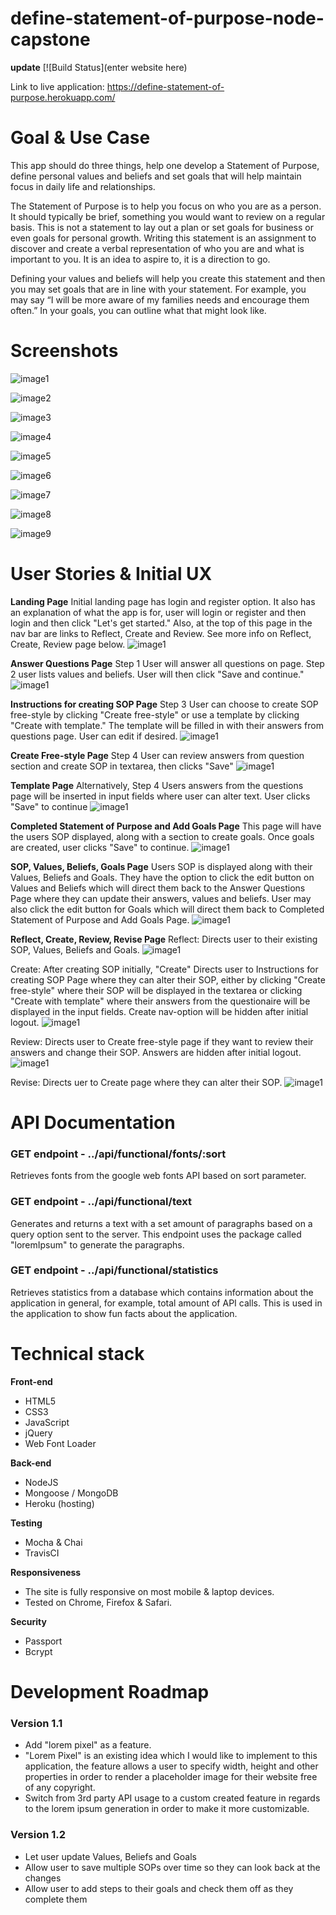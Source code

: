 # define-statement-of-purpose-node-capstone

****update****
[![Build Status](enter website here)

Link to live application: https://define-statement-of-purpose.herokuapp.com/

# Goal & Use Case

This app should do three things, help one develop a Statement of Purpose, define personal values and beliefs and set goals that will help maintain focus in daily life and relationships.

The Statement of Purpose is to help you focus on who you are as a person. It should typically be brief, something you would want to review on a regular basis. This is not a statement to lay out a plan or set goals for business or even goals for personal growth. Writing this statement is an assignment to discover and create a verbal representation of who you are and what is important to you. It is an idea to aspire to,  it is a direction to go.

Defining your values and beliefs will help you create this statement and then you may set goals that are in line with your statement. For example, you may say “I will be more aware of my families needs and encourage them often.” In your goals, you can outline what that might look like.



# Screenshots
![image1](https://github.com/kimcheru18/define-statement-of-purpose-node-capstone/blob/master/github-images/landing-page.png)

![image2](https://github.com/kimcheru18/define-statement-of-purpose-node-capstone/blob/master/github-images/register-new-user-page.png)

![image3](https://github.com/kimcheru18/define-statement-of-purpose-node-capstone/blob/master/github-images/questions-page.png)

![image4](https://github.com/kimcheru18/define-statement-of-purpose-node-capstone/blob/master/github-images/instructions-to-create-sop.png)

![image5](https://github.com/kimcheru18/define-statement-of-purpose-node-capstone/blob/master/github-images/create-sop-freestyle-page.png)

![image6](https://github.com/kimcheru18/define-statement-of-purpose-node-capstone/blob/master/github-images/create-sop-template-page.png)

![image7](https://github.com/kimcheru18/define-statement-of-purpose-node-capstone/blob/master/github-images/set-goals-page.png)

![image8](https://github.com/kimcheru18/define-statement-of-purpose-node-capstone/blob/master/github-images/sop-values-beliefs-goals-final-page.png)

![image9](https://github.com/kimcheru18/define-statement-of-purpose-node-capstone/blob/master/github-images/revise-sop-page.png)


# User Stories & Initial UX

**Landing Page**
Initial landing page has login and register option. It also has an explanation of what the app is for, user will login or register and then login and then click "Let's get started." Also, at the top of this page in the nav bar are links to Reflect, Create and Review. See more info on Reflect, Create, Review page below.
![image1](https://github.com/kimcheru18/define-statement-of-purpose-node-capstone/blob/master/wireframe-images/landing-page-image.png)

**Answer Questions Page**
Step 1 User will answer all questions on page. Step 2 user lists values and beliefs. User will then click "Save and continue."
![image1](https://github.com/kimcheru18/define-statement-of-purpose-node-capstone/blob/master/wireframe-images/answer-questions-image.png)

**Instructions for creating SOP Page**
Step 3 User can choose to create SOP free-style by clicking "Create free-style" or use a template by clicking "Create with template." The template will be filled in with their answers from questions page. User can edit if desired.
![image1](https://github.com/kimcheru18/define-statement-of-purpose-node-capstone/blob/master/wireframe-images/instructions-create-sop.png)

**Create Free-style Page**
Step 4 User can review answers from question section and create SOP in textarea, then clicks "Save"
![image1](https://github.com/kimcheru18/define-statement-of-purpose-node-capstone/blob/master/wireframe-images/create-free-style-image.png)

**Template Page**
Alternatively, Step 4 Users answers from the questions page will be inserted in input fields where user can alter text. User clicks "Save" to continue
![image1](https://github.com/kimcheru18/define-statement-of-purpose-node-capstone/blob/master/wireframe-images/template-image.png)

**Completed Statement of Purpose and Add Goals Page**
This page will have the users SOP displayed, along with a section to create goals. Once goals are created, user clicks "Save" to continue.
![image1](https://github.com/kimcheru18/define-statement-of-purpose-node-capstone/blob/master/wireframe-images/set-goals-page.png)

**SOP, Values, Beliefs, Goals Page**
Users SOP is displayed along with their Values, Beliefs and Goals. They have the option to click the edit button on Values and Beliefs which will direct them back to the Answer Questions Page where they can update their answers, values and beliefs. User may also click the edit button for Goals which will direct them back to Completed Statement of Purpose and Add Goals Page.
![image1](https://github.com/kimcheru18/define-statement-of-purpose-node-capstone/blob/master/wireframe-images/sop-values-beliefs-goals-final-page.png)

**Reflect, Create, Review, Revise Page**
Reflect: Directs user to their existing SOP, Values, Beliefs and Goals.
![image1](https://github.com/kimcheru18/define-statement-of-purpose-node-capstone/blob/master/wireframe-images/sop-values-beliefs-goals-final-page.png)

Create: After creating SOP initially, "Create" Directs user to Instructions for creating SOP Page where they can alter their SOP, either by clicking "Create free-style" where their SOP will be displayed in the textarea or clicking "Create with template" where their answers from the questionaire will be displayed in the input fields. Create nav-option will be hidden after initial logout.
![image1](https://github.com/kimcheru18/define-statement-of-purpose-node-capstone/blob/master/wireframe-images/instructions-create-sop.png)

Review: Directs user to Create free-style page if they want to review their answers and change their SOP. Answers are hidden after initial logout.
![image1](https://github.com/kimcheru18/define-statement-of-purpose-node-capstone/blob/master/wireframe-images/create-free-style-image.png)

Revise: Directs uer to Create page where they can alter their SOP.
![image1](https://github.com/kimcheru18/define-statement-of-purpose-node-capstone/blob/master/wireframe-images/create-free-style-image.png)


# API Documentation
### GET endpoint - ../api/functional/fonts/:sort
Retrieves fonts from the google web fonts API based on sort parameter.

### GET endpoint - ../api/functional/text
Generates and returns a text with a set amount of paragraphs based on a query option sent to the server. This endpoint uses the package called "loremIpsum" to generate the paragraphs.

### GET endpoint - ../api/functional/statistics
Retrieves statistics from a database which contains information about the application in general, for example, total amount of API calls. This is used in the application to show fun facts about the application.

# Technical stack

**Front-end**
 * HTML5
 * CSS3
 * JavaScript
 * jQuery
 * Web Font Loader

**Back-end**
 * NodeJS
 * Mongoose / MongoDB
 * Heroku (hosting)

**Testing**
 * Mocha & Chai
 * TravisCI

**Responsiveness**
 * The site is fully responsive on most mobile & laptop devices.
 * Tested on Chrome, Firefox & Safari.

**Security**
 * Passport
 * Bcrypt

# Development Roadmap

### Version 1.1
 * Add "lorem pixel" as a feature.
 * "Lorem Pixel" is an existing idea which I would like to implement to this application, the feature allows a user to specify width, height and other properties in order to render a placeholder image for their website free of any copyright.
 * Switch from 3rd party API usage to a custom created feature in regards to the lorem ipsum generation in order to make it more customizable.

### Version 1.2
 * Let user update Values, Beliefs and Goals
 * Allow user to save multiple SOPs over time so they can look back at the changes
 * Allow user to add steps to their goals and check them off as they complete them
